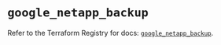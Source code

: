 # `google_netapp_backup`

Refer to the Terraform Registry for docs: [`google_netapp_backup`](https://registry.terraform.io/providers/hashicorp/google/6.44.0/docs/resources/netapp_backup).
